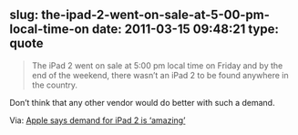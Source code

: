 slug: the-ipad-2-went-on-sale-at-5-00-pm-local-time-on
date: 2011-03-15 09:48:21
type: quote
---

> The iPad 2 went on sale at 5:00 pm local time on Friday and by the end of the weekend, there wasn’t an iPad 2 to be found anywhere in the country.

Don’t think that any other vendor would do better with such a demand.

 Via: [Apple says demand for iPad 2 is ‘amazing’](http://www.loopinsight.com/2011/03/14/apple-says-demand-for-ipad-2-is-amazing/)
